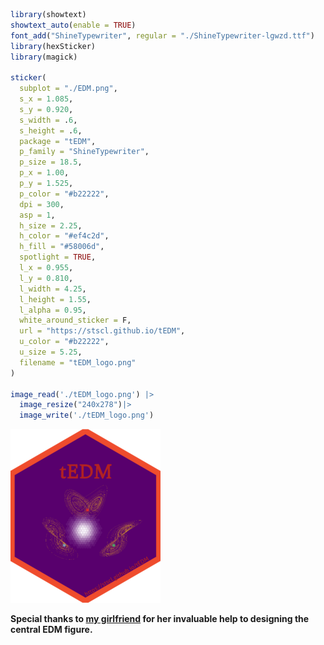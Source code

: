 
``` r
library(showtext)
showtext_auto(enable = TRUE)
font_add("ShineTypewriter", regular = "./ShineTypewriter-lgwzd.ttf")
library(hexSticker)
library(magick)

sticker(
  subplot = "./EDM.png",
  s_x = 1.085,
  s_y = 0.920,
  s_width = .6,
  s_height = .6,
  package = "tEDM",
  p_family = "ShineTypewriter",
  p_size = 18.5,
  p_x = 1.00,
  p_y = 1.525,
  p_color = "#b22222",
  dpi = 300,
  asp = 1,
  h_size = 2.25,
  h_color = "#ef4c2d",
  h_fill = "#58006d",
  spotlight = TRUE,
  l_x = 0.955,
  l_y = 0.810,
  l_width = 4.25,
  l_height = 1.55,
  l_alpha = 0.95,
  white_around_sticker = F,
  url = "https://stscl.github.io/tEDM",
  u_color = "#b22222",
  u_size = 5.25,
  filename = "tEDM_logo.png"
)

image_read('./tEDM_logo.png') |> 
  image_resize("240x278")|> 
  image_write('./tEDM_logo.png')
```

![](./tEDM_logo.png)

**Special thanks to [my girlfriend](https://github.com/layeyo) for her
invaluable help to designing the central EDM figure.**
